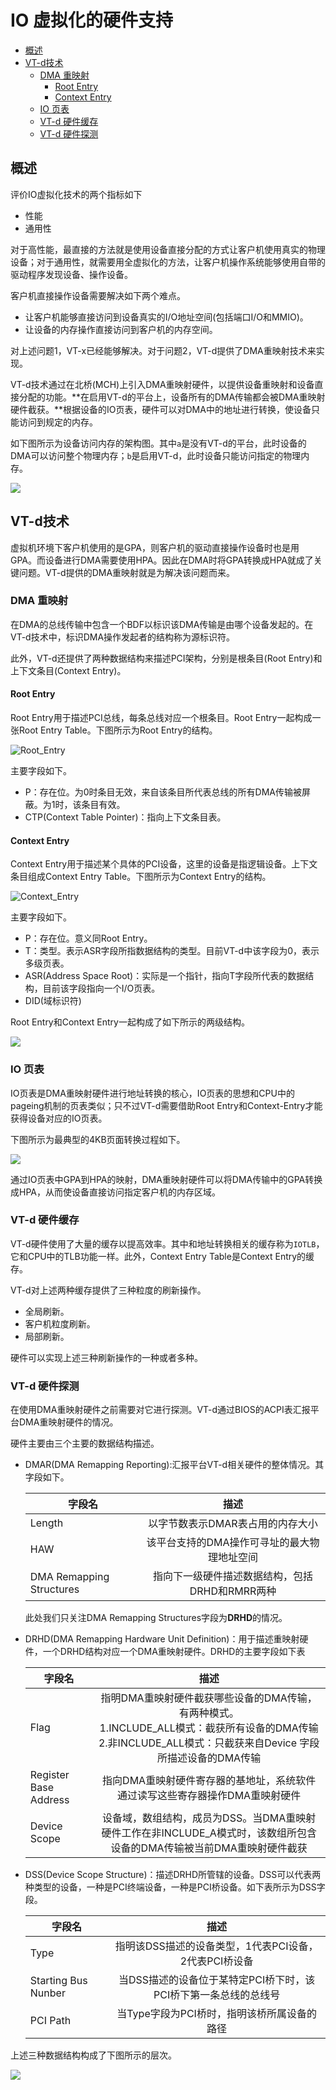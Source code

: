 # IO 虚拟化的硬件支持

* [概述](#概述)
* [VT-d技术](#VT-d技术)
  * [DMA 重映射](#DMA-重映射)
	* [Root Entry](#Root-Entry)
	* [Context Entry](#Context-Entry)
  * [IO 页表](#IO-页表)
  * [VT-d 硬件缓存](#VT-d-硬件缓存)
  * [VT-d 硬件探测](#VT-d-硬件探测)

## 概述

评价IO虚拟化技术的两个指标如下

- 性能
- 通用性

对于高性能，最直接的方法就是使用设备直接分配的方式让客户机使用真实的物理设备；对于通用性，就需要用全虚拟化的方法，让客户机操作系统能够使用自带的驱动程序发现设备、操作设备。

客户机直接操作设备需要解决如下两个难点。

- 让客户机能够直接访问到设备真实的I/O地址空间(包括端口I/O和MMIO)。
- 让设备的内存操作直接访问到客户机的内存空间。

对上述问题1，VT-x已经能够解决。对于问题2，VT-d提供了DMA重映射技术来实现。

VT-d技术通过在北桥(MCH)上引入DMA重映射硬件，以提供设备重映射和设备直接分配的功能。**在启用VT-d的平台上，设备所有的DMA传输都会被DMA重映射硬件截获。**根据设备的IO页表，硬件可以对DMA中的地址进行转换，使设备只能访问到规定的内存。

如下图所示为设备访问内存的架构图。其中`a`是没有VT-d的平台，此时设备的DMA可以访问整个物理内存；`b`是启用VT-d，此时设备只能访问指定的物理内存。

![](./assets/VT-d_arch.png)

## VT-d技术

虚拟机环境下客户机使用的是GPA，则客户机的驱动直接操作设备时也是用GPA。而设备进行DMA需要使用HPA。因此在DMA时将GPA转换成HPA就成了关键问题。VT-d提供的DMA重映射就是为解决该问题而来。

### DMA 重映射

在DMA的总线传输中包含一个BDF以标识该DMA传输是由哪个设备发起的。在VT-d技术中，标识DMA操作发起者的结构称为源标识符。

此外，VT-d还提供了两种数据结构来描述PCI架构，分别是根条目(Root Entry)和上下文条目(Context Entry)。

#### Root Entry

Root Entry用于描述PCI总线，每条总线对应一个根条目。Root Entry一起构成一张Root Entry Table。下图所示为Root Entry的结构。

![Root_Entry](./assets/Root_Entry.png)

主要字段如下。

- P：存在位。为0时条目无效，来自该条目所代表总线的所有DMA传输被屏蔽。为1时，该条目有效。
- CTP(Context Table Pointer)：指向上下文条目表。

#### Context Entry

Context Entry用于描述某个具体的PCI设备，这里的设备是指逻辑设备。上下文条目组成Context Entry Table。下图所示为Context Entry的结构。

![Context_Entry](./assets/Context_Entry.png)

主要字段如下。

- P：存在位。意义同Root Entry。
- T：类型。表示ASR字段所指数据结构的类型。目前VT-d中该字段为0，表示多级页表。
- ASR(Address Space Root)：实际是一个指针，指向T字段所代表的数据结构，目前该字段指向一个I/O页表。
- DID(域标识符)

Root Entry和Context Entry一起构成了如下所示的两级结构。

![](./assets/Root_Entry_and_Context_Entry.png)

### IO 页表

IO页表是DMA重映射硬件进行地址转换的核心，IO页表的思想和CPU中的pageing机制的页表类似；只不过VT-d需要借助Root Entry和Context-Entry才能获得设备对应的IO页表。

下图所示为最典型的4KB页面转换过程如下。

![](./assets/DMA_Remapping_page.png)

通过IO页表中GPA到HPA的映射，DMA重映射硬件可以将DMA传输中的GPA转换成HPA，从而使设备直接访问指定客户机的内存区域。

### VT-d 硬件缓存

VT-d硬件使用了大量的缓存以提高效率。其中和地址转换相关的缓存称为`IOTLB`，它和CPU中的TLB功能一样。此外，Context Entry Table是Context Entry的缓存。

VT-d对上述两种缓存提供了三种粒度的刷新操作。

- 全局刷新。
- 客户机粒度刷新。
- 局部刷新。

硬件可以实现上述三种刷新操作的一种或者多种。

### VT-d 硬件探测

在使用DMA重映射硬件之前需要对它进行探测。VT-d通过BIOS的ACPI表汇报平台DMA重映射硬件的情况。

硬件主要由三个主要的数据结构描述。

- DMAR(DMA Remapping Reporting):汇报平台VT-d相关硬件的整体情况。其字段如下。

	| 字段名  | 描述 |
	|-------|:---:|
	| Length  | 以字节数表示DMAR表占用的内存大小|
	| HAW | 该平台支持的DMA操作可寻址的最大物理地址空间|
	| DMA Remapping Structures  | 指向下一级硬件描述数据结构，包括DRHD和RMRR两种|

	此处我们只关注DMA Remapping Structures字段为**DRHD**的情况。
- DRHD(DMA Remapping Hardware Unit Definition)：用于描述重映射硬件，一个DRHD结构对应一个DMA重映射硬件。DRHD的主要字段如下表

	| 字段名  | 描述 |
	|-------|:---:|
	| Flag  | 指明DMA重映射硬件截获哪些设备的DMA传输，有两种模式。<br>1.INCLUDE_ALL模式：截获所有设备的DMA传输<br>2.非INCLUDE_ALL模式：只截获来自Device 字段所描述设备的DMA传输|
	| Register Base Address | 指向DMA重映射硬件寄存器的基地址，系统软件通过读写这些寄存器操作DMA重映射硬件|
	| Device Scope  | 设备域，数组结构，成员为DSS。当DMA重映射硬件工作在非INCLUDE_A模式时，该数组所包含设备的DMA传输被当前DMA重映射硬件截获|

- DSS(Device Scope Structure)：描述DRHD所管辖的设备。DSS可以代表两种类型的设备，一种是PCI终端设备，一种是PCI桥设备。如下表所示为DSS字段。

	| 字段名  | 描述 |
	|-------|:---:|
	| Type  |指明该DSS描述的设备类型，1代表PCI设备，2代表PCI桥设备|
	| Starting Bus Nunber | 当DSS描述的设备位于某特定PCI桥下时，该PCI桥下第一条总线的总线号|
	| PCI Path  |当Type字段为PCI桥时，指明该桥所属设备的路径|

上述三种数据结构构成了下图所示的层次。

![](./assets/DMAR_DRHD_DSS.png)
